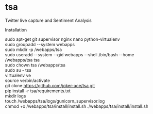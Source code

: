 tsa
===

Twitter live capture and Sentiment Analysis

Installation

sudo apt-get git supervisor nginx nano python-virtualenv<br/>
sudo groupadd --system webapps<br/>
sudo mkdir -p /webapps/tsa<br/>
sudo useradd --system --gid webapps --shell /bin/bash --home /webapps/tsa tsa<br/>
sudo chown tsa /webapps/tsa<br/>
sudo su - tsa<br/>
virtualenv ve<br/>
source ve/bin/activate<br/>
git clone https://github.com/joker-ace/tsa.git<br/>
pip install -r tsa/requirements.txt<br/>
mkdir logs<br/>
touch /webapps/tsa/logs/gunicorn_supervisor.log<br/>
chmod +x /webapps/tsa/install/install.sh
./webapps/tsa/install/install.sh